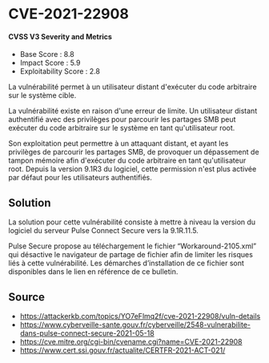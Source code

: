 # CVE-2021-22908

#### CVSS V3 Severity and Metrics
- Base Score : 8.8
- Impact Score : 5.9
- Exploitability Score : 2.8


La vulnérabilité permet à un utilisateur distant d'exécuter du code arbitraire sur le système cible.

La vulnérabilité existe en raison d'une erreur de limite. Un utilisateur distant authentifié avec des privilèges pour 
parcourir les partages SMB peut exécuter du code arbitraire sur le système en tant qu'utilisateur root.

Son exploitation peut permettre à un attaquant distant, et ayant les privilèges de parcourir les partages SMB, de 
provoquer un dépassement de tampon mémoire afin d'exécuter du code arbitraire en tant qu'utilisateur root. Depuis 
la version 9.1R3 du logiciel, cette permission n'est plus activée par défaut pour les utilisateurs authentifiés.

## Solution
La solution pour cette vulnérabilité consiste à mettre à niveau la version du logiciel du serveur Pulse Connect Secure 
vers la 9.1R.11.5.

Pulse Secure propose au téléchargement le fichier “Workaround-2105.xml” qui désactive le navigateur de partage de fichier 
afin de limiter les risques liés à cette vulnérabilité. Les démarches d’installation de ce fichier sont disponibles dans 
le lien en référence de ce bulletin.

## Source
- https://attackerkb.com/topics/YO7eFlmq2f/cve-2021-22908/vuln-details
- https://www.cyberveille-sante.gouv.fr/cyberveille/2548-vulnerabilite-dans-pulse-connect-secure-2021-05-18
- https://cve.mitre.org/cgi-bin/cvename.cgi?name=CVE-2021-22908
- https://www.cert.ssi.gouv.fr/actualite/CERTFR-2021-ACT-021/